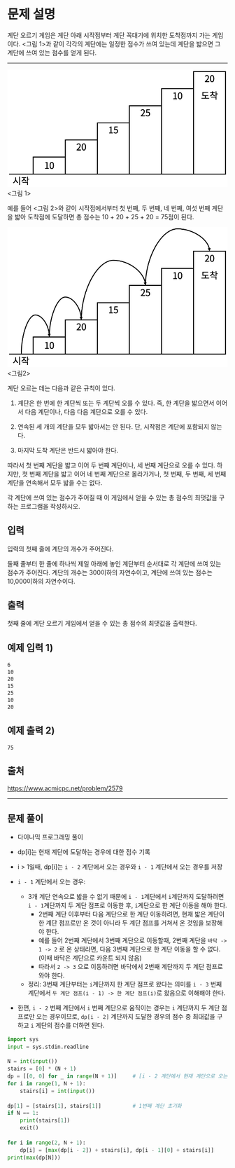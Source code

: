 # 문제 설명

계단 오르기 게임은 계단 아래 시작점부터 계단 꼭대기에 위치한 도착점까지 가는 게임이다. <그림 1>과 같이 각각의 계단에는 일정한 점수가 쓰여 있는데 계단을 밟으면 그 계단에 쓰여 있는 점수를 얻게 된다.

---

![그림1](./2579_img1.png)
<그림 1>

예를 들어 <그림 2>와 같이 시작점에서부터 첫 번째, 두 번째, 네 번째, 여섯 번째 계단을 밟아 도착점에 도달하면 총 점수는 10 + 20 + 25 + 20 = 75점이 된다.

![그림2](./2579_img2.png)
<그림2>

계단 오르는 데는 다음과 같은 규칙이 있다.

1. 계단은 한 번에 한 계단씩 또는 두 계단씩 오를 수 있다. 즉, 한 계단을 밟으면서 이어서 다음 계단이나, 다음 다음 계단으로 오를 수 있다.

2. 연속된 세 개의 계단을 모두 밟아서는 안 된다. 단, 시작점은 계단에 포함되지 않는다.

3. 마지막 도착 계단은 반드시 밟아야 한다.

따라서 첫 번째 계단을 밟고 이어 두 번째 계단이나, 세 번째 계단으로 오를 수 있다. 하지만, 첫 번째 계단을 밟고 이어 네 번째 계단으로 올라가거나, 첫 번째, 두 번째, 세 번째 계단을 연속해서 모두 밟을 수는 없다.

각 계단에 쓰여 있는 점수가 주어질 때 이 게임에서 얻을 수 있는 총 점수의 최댓값을 구하는 프로그램을 작성하시오.

## 입력

입력의 첫째 줄에 계단의 개수가 주어진다.

둘째 줄부터 한 줄에 하나씩 제일 아래에 놓인 계단부터 순서대로 각 계단에 쓰여 있는 점수가 주어진다. 계단의 개수는 300이하의 자연수이고, 계단에 쓰여 있는 점수는 10,000이하의 자연수이다.

## 출력

첫째 줄에 계단 오르기 게임에서 얻을 수 있는 총 점수의 최댓값을 출력한다.

## 예제 입력 1)

```shell
6
10
20
15
25
10
20
```

## 예제 출력 2)

```shell
75
```

## 출처

https://www.acmicpc.net/problem/2579

---

## 문제 풀이

- 다이나믹 프로그래밍 풀이
- dp[i]는 현재 계단에 도달하는 경우에 대한 점수 기록
- i > 1일때, dp[i]는 `i - 2` 계단에서 오는 경우와 `i - 1` 계단에서 오는 경우를 저장
- `i - 1` 계단에서 오는 경우:

  - 3개 계단 연속으로 밟을 수 없기 때문에 `i - 1`계단에서 `i`계단까지 도달하려면 `i - 1`계단까지 두 계단 점프로 이동한 후, `i`계단으로 한 계단 이동을 해야 한다.
    - 2번째 계단 이후부터 다음 계단으로 한 계단 이동하려면, 현재 밟은 계단이 한 계단 점프로만 온 것이 아니라 두 계단 점프를 거쳐서 온 것임을 보장해야 한다.
    - 예를 들어 2번째 계단에서 3번째 계단으로 이동할때, 2번째 계단을 `바닥 -> 1 -> 2` 로 온 상태라면, 다음 3번째 계단으로 한 계단 이동을 할 수 없다.(이때 바닥은 계단으로 카운트 되지 않음)
    - 따라서 `2 -> 3` 으로 이동하려면 바닥에서 2번째 계단까지 두 계단 점프로 와야 한다.
  - 정리: 3번째 계단부터는 `i`계단까지 한 계단 점프로 왔다는 의미를 `i - 3` 번째 계단에서 `두 계단 점프(i - 1) -> 한 계단 점프(i)`로 왔음으로 이해해야 한다.

- 한편, `i - 2` 번째 계단에서 `i` 번째 계단으로 움직이는 경우는 `i` 계단까지 두 계단 점프로만 오는 경우이므로, `dp[i - 2]` 계단까지 도달한 경우의 점수 중 최대값을 구하고 `i` 계단의 점수를 더하면 된다.

```python
import sys
input = sys.stdin.readline

N = int(input())
stairs = [0] * (N + 1)
dp = [[0, 0] for _ in range(N + 1)]     # [i - 2 계단에서 현재 계단으로 오는 경우, i - 1 계단에서 현재 계단으로 오는 경우]
for i in range(1, N + 1):
    stairs[i] = int(input())

dp[1] = [stairs[1], stairs[1]]          # 1번째 계단 초기화
if N == 1:
    print(stairs[1])
    exit()

for i in range(2, N + 1):                                               # 한 계단 전에서 오려면 먼저 i - 1 계단까지 두 계단 점프를 해야 한다.(3계단 연속으로 밟을 수 없기 때문)
    dp[i] = [max(dp[i - 2]) + stairs[i], dp[i - 1][0] + stairs[i]]      # 두 계단 전에서 현재 계단까지 점프하는 경우, 두 계단 전에 도달하는 경우의 최대치에서 현재 계단 수를 더한다.
print(max(dp[N]))

```
